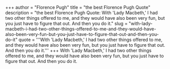 +++
author = "Florence Pugh"
title = "the best Florence Pugh Quote"
description = "the best Florence Pugh Quote: With 'Lady Macbeth,' I had two other things offered to me, and they would have also been very fun, but you just have to figure that out. And then you do it."
slug = "with-lady-macbeth-i-had-two-other-things-offered-to-me-and-they-would-have-also-been-very-fun-but-you-just-have-to-figure-that-out-and-then-you-do-it"
quote = '''With 'Lady Macbeth,' I had two other things offered to me, and they would have also been very fun, but you just have to figure that out. And then you do it.'''
+++
With 'Lady Macbeth,' I had two other things offered to me, and they would have also been very fun, but you just have to figure that out. And then you do it.
